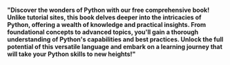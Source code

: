 **"Discover the wonders of Python with our free comprehensive book! Unlike tutorial sites, this book delves deeper into the intricacies of Python, offering a wealth of knowledge and practical insights. From foundational concepts to advanced topics, you'll gain a thorough understanding of Python's capabilities and best practices. Unlock the full potential of this versatile language and embark on a learning journey that will take your Python skills to new heights!"**

